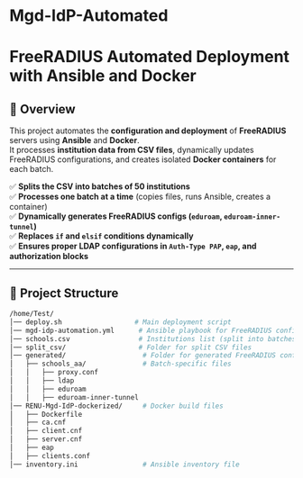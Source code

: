 # Mgd-IdP-Automated
# **FreeRADIUS Automated Deployment with Ansible and Docker**

## **📌 Overview**
This project automates the **configuration and deployment** of **FreeRADIUS** servers using **Ansible** and **Docker**.  
It processes **institution data from CSV files**, dynamically updates FreeRADIUS configurations, and creates isolated **Docker containers** for each batch.

✅ **Splits the CSV into batches of 50 institutions**  
✅ **Processes one batch at a time** (copies files, runs Ansible, creates a container)  
✅ **Dynamically generates FreeRADIUS configs (`eduroam`, `eduroam-inner-tunnel`)**  
✅ **Replaces `if` and `elsif` conditions dynamically**  
✅ **Ensures proper LDAP configurations in `Auth-Type PAP`, `eap`, and authorization blocks**  

---

## **📂 Project Structure**
```bash
/home/Test/
│── deploy.sh                  # Main deployment script  
│── mgd-idp-automation.yml      # Ansible playbook for FreeRADIUS configuration  
│── schools.csv                 # Institutions list (split into batches)  
│── split_csv/                  # Folder for split CSV files  
│── generated/                   # Folder for generated FreeRADIUS configs  
│   ├── schools_aa/              # Batch-specific files  
│   │   ├── proxy.conf  
│   │   ├── ldap  
│   │   ├── eduroam  
│   │   ├── eduroam-inner-tunnel  
│── RENU-Mgd-IdP-dockerized/     # Docker build files  
│   ├── Dockerfile  
│   ├── ca.cnf  
│   ├── client.cnf  
│   ├── server.cnf  
│   ├── eap  
│   ├── clients.conf  
│── inventory.ini                # Ansible inventory file  

